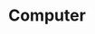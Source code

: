 ---
pid: PT154
title: Computer
location_transcription: 32nd and Market
zipcode: '19808'
outside_phl: 'Wilmington DE '
neighborhood: 
age: '19'
age_range: 13-19
instagram: 
image_file_name: PT_154.jpg
proposal_transcription: This represents the avenue of technology.
topic: Technology
topic_summary: '0'
type: Other No Form
keywords_other: 
credit: Donavan Broussard
image_labels: 
twitter: 
facebook: 
permalink: "/monuments/pt154/"
layout: item-page
---
